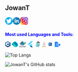 ## JowanT
<a href="https://twitter.com/SulaimanJowan">
  <img align="left" alt="JowanT | Twitter" width="25px" src="https://github.com/JoWanT/JoWanT/blob/main/Git/twitter.png" />
</a>
<a href="https://www.linkedin.com/in/JowanT/">
  <img align="left" alt="JowanT LinkdeIN" width="25px" src="https://github.com/JoWanT/JoWanT/blob/main/Git/linkedin.png" />
</a>
<a href="https://www.instagram.com/JowanT/">
  <img align="left" alt="JowanT Instagram" width="25px" src="https://github.com/JoWanT/JoWanT/blob/main/Git/instagram.png" />
</a>

<br />
<br />

<b style='color:blue'>Most used Languages and Tools:</b>

<code><img height="20" src="https://github.com/JoWanT/JoWanT/blob/main/Prog/cpp.png"></code>
<code><img height="20" src="https://github.com/JoWanT/JoWanT/blob/main/Prog/dart.png"></code>
<code><img height="20" src="https://github.com/JoWanT/JoWanT/blob/main/Prog/docker.png"></code>
<code><img height="20" src="https://github.com/JoWanT/JoWanT/blob/main/Prog/flutter.png"></code>
<code><img height="20" src="https://github.com/JoWanT/JoWanT/blob/main/Prog/go.png"></code>
<code><img height="20" src="https://github.com/JoWanT/JoWanT/blob/main/Prog/java.png"></code>
<code><img height="20" src="https://github.com/JoWanT/JoWanT/blob/main/Prog/shell.png"></code>
<code><img height="20" src="https://github.com/JoWanT/JoWanT/blob/main/Prog/sql.png"></code>


![Top Langs](https://github-readme-stats.vercel.app/api/top-langs/?username=jowansulaiman&layout=compact&langs_count=8&theme=radical)

![JowanT's GitHub stats](https://github-readme-stats.vercel.app/api?username=jowansulaiman&theme=radical&show_icons=true)

